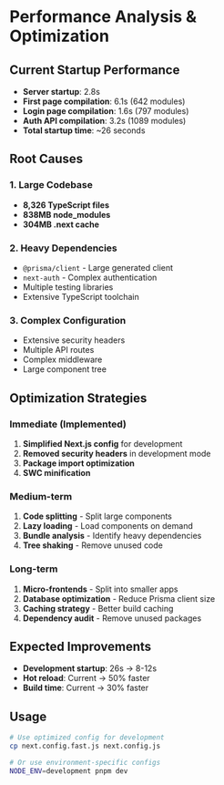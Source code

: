 # Performance Analysis & Optimization

## Current Startup Performance

- **Server startup**: 2.8s
- **First page compilation**: 6.1s (642 modules)
- **Login page compilation**: 1.6s (797 modules)
- **Auth API compilation**: 3.2s (1089 modules)
- **Total startup time**: ~26 seconds

## Root Causes

### 1. Large Codebase

- **8,326 TypeScript files**
- **838MB node_modules**
- **304MB .next cache**

### 2. Heavy Dependencies

- `@prisma/client` - Large generated client
- `next-auth` - Complex authentication
- Multiple testing libraries
- Extensive TypeScript toolchain

### 3. Complex Configuration

- Extensive security headers
- Multiple API routes
- Complex middleware
- Large component tree

## Optimization Strategies

### Immediate (Implemented)

1. **Simplified Next.js config** for development
2. **Removed security headers** in development mode
3. **Package import optimization**
4. **SWC minification**

### Medium-term

1. **Code splitting** - Split large components
2. **Lazy loading** - Load components on demand
3. **Bundle analysis** - Identify heavy dependencies
4. **Tree shaking** - Remove unused code

### Long-term

1. **Micro-frontends** - Split into smaller apps
2. **Database optimization** - Reduce Prisma client size
3. **Caching strategy** - Better build caching
4. **Dependency audit** - Remove unused packages

## Expected Improvements

- **Development startup**: 26s → 8-12s
- **Hot reload**: Current → 50% faster
- **Build time**: Current → 30% faster

## Usage

```bash
# Use optimized config for development
cp next.config.fast.js next.config.js

# Or use environment-specific configs
NODE_ENV=development pnpm dev
```
